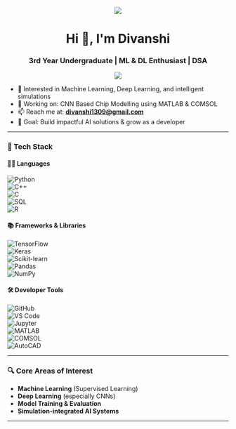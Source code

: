 <p align="center">
  <img src="https://readme-typing-svg.demolab.com/?lines=Hi,+I'm+Divanshi;ML+%7C+DL+%7C+COMSOL+%7C+DSA&center=true&width=380&height=45">
</p>

<h1 align="center">Hi 👋, I'm Divanshi</h1>
<h3 align="center">3rd Year Undergraduate | ML & DL Enthusiast | DSA</h3>

<p align="center">
  <img src="https://komarev.com/ghpvc/?username=divisayscode&label=Profile%20views&color=0e75b6&style=flat" />
</p>


- 🧠 Interested in Machine Learning, Deep Learning, and intelligent simulations  
- 🧪 Working on: CNN Based Chip Modelling using MATLAB & COMSOL  
- 📫 Reach me at: **divanshi1309@gmail.com**  
- 🎯 Goal: Build impactful AI solutions & grow as a developer

---

### 🧰 Tech Stack

#### 🧑‍💻 Languages  
![Python](https://img.shields.io/badge/-Python-3776AB?style=for-the-badge&logo=python&logoColor=white)  
![C++](https://img.shields.io/badge/-C++-00599C?style=for-the-badge&logo=c%2B%2B&logoColor=white)  
![C](https://img.shields.io/badge/-C-111111?style=for-the-badge&logo=c&logoColor=white)  
![SQL](https://img.shields.io/badge/-SQL-336791?style=for-the-badge&logo=postgresql&logoColor=white)  
![R](https://img.shields.io/badge/-R-276DC3?style=for-the-badge&logo=r&logoColor=white)

#### 📚 Frameworks & Libraries  
![TensorFlow](https://img.shields.io/badge/-TensorFlow-FF6F00?style=for-the-badge&logo=tensorflow&logoColor=white)  
![Keras](https://img.shields.io/badge/-Keras-D00000?style=for-the-badge&logo=keras&logoColor=white)  
![Scikit-learn](https://img.shields.io/badge/-Scikit%20Learn-F7931E?style=for-the-badge&logo=scikit-learn&logoColor=white)  
![Pandas](https://img.shields.io/badge/-Pandas-150458?style=for-the-badge&logo=pandas&logoColor=white)  
![NumPy](https://img.shields.io/badge/-NumPy-013243?style=for-the-badge&logo=numpy&logoColor=white)  

#### 🛠️ Developer Tools  
![GitHub](https://img.shields.io/badge/-GitHub-181717?style=for-the-badge&logo=github&logoColor=white)  
![VS Code](https://img.shields.io/badge/-VSCode-007ACC?style=for-the-badge&logo=visual-studio-code&logoColor=white)  
![Jupyter](https://img.shields.io/badge/-Jupyter-F37626?style=for-the-badge&logo=jupyter&logoColor=white)  
![MATLAB](https://img.shields.io/badge/-MATLAB-orange?style=for-the-badge&logo=mathworks&logoColor=white)  
![COMSOL](https://img.shields.io/badge/-COMSOL-003366?style=for-the-badge&logo=comsol&logoColor=white)  
![AutoCAD](https://img.shields.io/badge/-AutoCAD-CB2026?style=for-the-badge&logo=autodesk&logoColor=white)

---

### 🔍 Core Areas of Interest
- **Machine Learning** (Supervised Learning)  
- **Deep Learning** (especially CNNs)  
- **Model Training & Evaluation**  
- **Simulation-integrated AI Systems**

---



